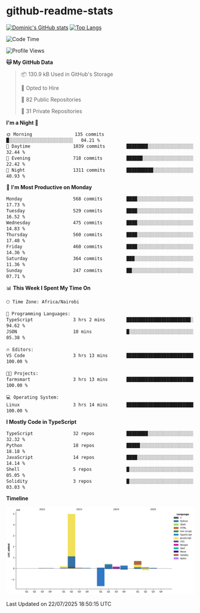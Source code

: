 # github-readme-stats
[![Dominic's GitHub stats](https://github-readme-stats.vercel.app/api?username=Domengo&show_icons=true)](https://github.com/anuraghazra/github-readme-stats)
[![Top Langs](https://github-readme-stats.vercel.app/api/top-langs/?username=Domengo&show_icons=true)](https://github.com/Domengo/github-readme-stats)

<!--START_SECTION:waka-->
![Code Time](http://img.shields.io/badge/Code%20Time-1%2C121%20hrs%2045%20mins-blue)

![Profile Views](http://img.shields.io/badge/Profile%20Views-0-blue)

**🐱 My GitHub Data** 

> 📦 130.9 kB Used in GitHub's Storage 
 > 
> 💼 Opted to Hire
 > 
> 📜 82 Public Repositories 
 > 
> 🔑 31 Private Repositories 
 > 
**I'm a Night 🦉** 

```text
🌞 Morning                135 commits         █░░░░░░░░░░░░░░░░░░░░░░░░   04.21 % 
🌆 Daytime                1039 commits        ████████░░░░░░░░░░░░░░░░░   32.44 % 
🌃 Evening                718 commits         ██████░░░░░░░░░░░░░░░░░░░   22.42 % 
🌙 Night                  1311 commits        ██████████░░░░░░░░░░░░░░░   40.93 % 
```
📅 **I'm Most Productive on Monday** 

```text
Monday                   568 commits         ████░░░░░░░░░░░░░░░░░░░░░   17.73 % 
Tuesday                  529 commits         ████░░░░░░░░░░░░░░░░░░░░░   16.52 % 
Wednesday                475 commits         ████░░░░░░░░░░░░░░░░░░░░░   14.83 % 
Thursday                 560 commits         ████░░░░░░░░░░░░░░░░░░░░░   17.48 % 
Friday                   460 commits         ████░░░░░░░░░░░░░░░░░░░░░   14.36 % 
Saturday                 364 commits         ███░░░░░░░░░░░░░░░░░░░░░░   11.36 % 
Sunday                   247 commits         ██░░░░░░░░░░░░░░░░░░░░░░░   07.71 % 
```


📊 **This Week I Spent My Time On** 

```text
🕑︎ Time Zone: Africa/Nairobi

💬 Programming Languages: 
TypeScript               3 hrs 2 mins        ████████████████████████░   94.62 % 
JSON                     10 mins             █░░░░░░░░░░░░░░░░░░░░░░░░   05.38 % 

🔥 Editors: 
VS Code                  3 hrs 13 mins       █████████████████████████   100.00 % 

🐱‍💻 Projects: 
farmsmart                3 hrs 13 mins       █████████████████████████   100.00 % 

💻 Operating System: 
Linux                    3 hrs 14 mins       █████████████████████████   100.00 % 
```

**I Mostly Code in TypeScript** 

```text
TypeScript               32 repos            ████████░░░░░░░░░░░░░░░░░   32.32 % 
Python                   18 repos            █████░░░░░░░░░░░░░░░░░░░░   18.18 % 
JavaScript               14 repos            ████░░░░░░░░░░░░░░░░░░░░░   14.14 % 
Shell                    5 repos             █░░░░░░░░░░░░░░░░░░░░░░░░   05.05 % 
Solidity                 3 repos             █░░░░░░░░░░░░░░░░░░░░░░░░   03.03 % 
```



**Timeline**

![Lines of Code chart](https://raw.githubusercontent.com/Domengo/Domengo/main/assets/bar_graph.png)


 Last Updated on 22/07/2025 18:50:15 UTC
<!--END_SECTION:waka-->


